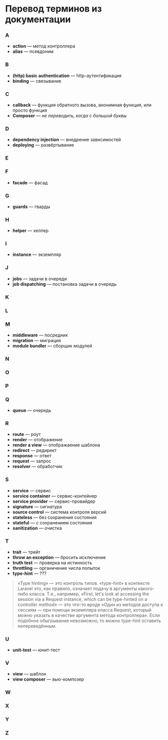 # Перевод терминов из документации

### A

- **action** — метод контроллера
- **alias** — псевдоним

### B

- **(http) basic authentication** — http-аутентификация
- **binding** — связывание

### C

- **callback** — функция обратного вызова, анонимная функция, или просто функция
- **Composer** — _не переводить, когда с большой буквы_

### D

- **dependency injection** — внедрение зависимостей
- **deploying** — развёртывание

### E
### F

- **facade** — фасад

### G

- **guards** — гварды

### H

- **helper** — хелпер

### I

- **instance** — экземпляр

### J

- **jobs** — задачи в очереди 
- **job dispatching** — постановка задачи в очередь

### K
### L
### M

- **middleware** — посредник 
- **migration** — миграция
- **module bundler** — сборщик модулей
### N

### O
### P
### Q

- **queue** — очередь

### R

- **route** — роут
- **render** — отображение 
- **render a view** — отображаение шаблона
- **redirect** — редирект
- **response** — ответ
- **request** — запрос
- **resolver** — обработчик

### S

- **service** — сервис
- **service container** — сервис-контейнер
- **service provider** — сервис-провайдер
- **signature** — сигнатура
- **source control** — система контроля версий
- **stateless** — без сохранения состояния
- **stateful** — с сохранением состояния
- **sanitization** — очистка
### T

- **trait** — трейт
- **throw an exception** — бросить исключение
- **truth test** — проверка на истинность
- **throttling** — органичение числа попыток
- **type-hint** — ???
> «Type hinting» — это контроль типов. «type-hint» в контексте Laravel это, как правило, означает подачу в аргументы какого-либо класса. Т.е., например, «First, let's look at accessing the session via a Request instance, which can be type-hinted on a controller method» — это что-то вроде «Один из методов доступа к сессиям — при помощи экземпляра класса Request, который можно указать в качестве аргумента метода контроллера». Если подобное обыгрывание невозможно, то можно type-hint оставить непереведённым.

### U

- **unit-test** — юнит-тест

### V

- **view** — шаблон
- **view composer** — вью-композер

### W
### X
### Y
### Z
